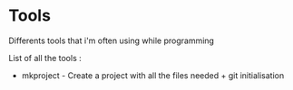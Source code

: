 # Tools
Differents tools that i'm often using while programming

List of all the tools :

- mkproject - Create a project with all the files needed + git initialisation
